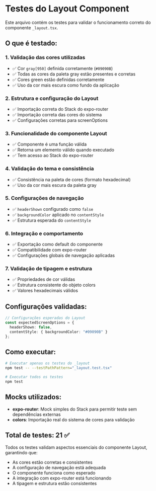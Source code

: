 # Testes do Layout Component

Este arquivo contém os testes para validar o funcionamento correto do componente `_layout.tsx`.

## O que é testado:

### 1. **Validação das cores utilizadas**
- ✅ Cor `gray[950]` definida corretamente (`#09090B`)
- ✅ Todas as cores da paleta gray estão presentes e corretas
- ✅ Cores green estão definidas corretamente
- ✅ Uso da cor mais escura como fundo da aplicação

### 2. **Estrutura e configuração do Layout**
- ✅ Importação correta do Stack do expo-router
- ✅ Importação correta das cores do sistema
- ✅ Configurações corretas para screenOptions

### 3. **Funcionalidade do componente Layout**
- ✅ Componente é uma função válida
- ✅ Retorna um elemento válido quando executado
- ✅ Tem acesso ao Stack do expo-router

### 4. **Validação do tema e consistência**
- ✅ Consistência na paleta de cores (formato hexadecimal)
- ✅ Uso da cor mais escura da paleta gray

### 5. **Configurações de navegação**
- ✅ `headerShown` configurado como `false`
- ✅ `backgroundColor` aplicado no `contentStyle`
- ✅ Estrutura esperada do `contentStyle`

### 6. **Integração e comportamento**
- ✅ Exportação como default do componente
- ✅ Compatibilidade com expo-router
- ✅ Configurações globais de navegação aplicadas

### 7. **Validação de tipagem e estrutura**
- ✅ Propriedades de cor válidas
- ✅ Estrutura consistente do objeto colors
- ✅ Valores hexadecimais válidos

## Configurações validadas:

```typescript
// Configurações esperadas do Layout
const expectedScreenOptions = {
  headerShown: false,
  contentStyle: { backgroundColor: "#09090B" }
};
```

## Como executar:

```bash
# Executar apenas os testes do _layout
npm test -- --testPathPattern="_layout.test.tsx"

# Executar todos os testes
npm test
```

## Mocks utilizados:

- **expo-router**: Mock simples do Stack para permitir teste sem dependências externas
- **colors**: Importação real do sistema de cores para validação

## Total de testes: 21 ✅

Todos os testes validam aspectos essenciais do componente Layout, garantindo que:
- As cores estão corretas e consistentes
- A configuração de navegação está adequada
- O componente funciona como esperado
- A integração com expo-router está funcionando
- A tipagem e estrutura estão consistentes
